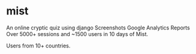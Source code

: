 # mist
An online cryptic quiz using django
Screenshots
Google Analytics Reports
Over 5000+ sessions and ~1500 users in 10 days of Mist. 

Users from 10+ countries. 

